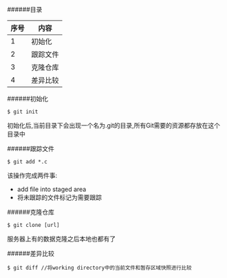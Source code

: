 ######目录

|序号|  内容  |
|----|--------|
|  1 | 初始化 |
|  2 |跟踪文件|
|  3 |克隆仓库|
|  4 |差异比较|

######初始化

```
$ git init
```

初始化后,当前目录下会出现一个名为.git的目录,所有Git需要的资源都存放在这个目录中

######跟踪文件

```
$ git add *.c
```

该操作完成两件事:

- add file into staged area
- 将未跟踪的文件标记为需要跟踪

######克隆仓库

```
$ git clone [url]
```

服务器上有的数据克隆之后本地也都有了

######差异比较

```
$ git diff //将working directory中的当前文件和暂存区域快照进行比较
```
